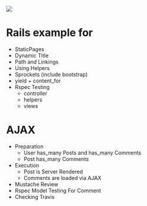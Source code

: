 ![](https://travis-ci.org/SaKKo/muic-iccs474-2015t2-static-pages.svg?branch=master)

# Rails example for

- StaticPages
- Dynamic Title
- Path and Linkings
- Using Helpers
- Sprockets (include bootstrap)
- yield + content_for
- Rspec Testing
    - controller
    - helpers
    - views

# AJAX

- Preparation
  - User has_many Posts and has_many Comments
  - Post has_many Comments
- Execution
  - Post is Server Rendered
  - Comments are loaded via AJAX
- Mustache Review
- Rspec Model Testing For Comment
- Checking Travis
